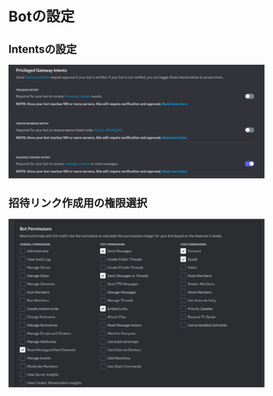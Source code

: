 # Botの設定

## Intentsの設定

![Intentsの設定](images/bot_gateway_intents.png)

## 招待リンク作成用の権限選択

![招待リンク作成用の権限選択](images/bot_permissions.png)
